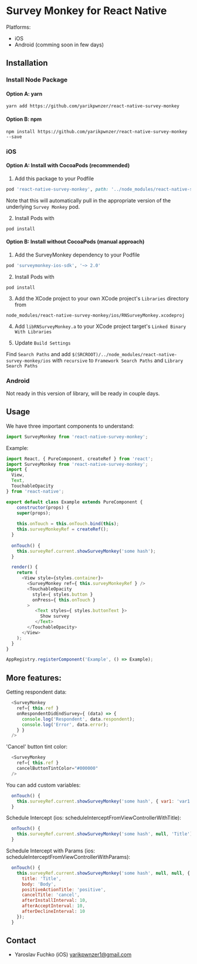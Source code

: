 
# Survey Monkey for React Native
  
Platforms:
- iOS
- Android (comming soon in few days)

## Installation

### Install Node Package

#### Option A: yarn

```shell
yarn add https://github.com/yarikpwnzer/react-native-survey-monkey
```

#### Option B: npm

```shell
npm install https://github.com/yarikpwnzer/react-native-survey-monkey --save
```

### iOS

#### Option A: Install with CocoaPods (recommended)

1. Add this package to your Podfile

```ruby
pod 'react-native-survey-monkey', path: '../node_modules/react-native-survey-monkey'
```

Note that this will automatically pull in the appropriate version of the underlying `Survey Monkey` pod.

2. Install Pods with

```shell
pod install
```

#### Option B: Install without CocoaPods (manual approach)

1. Add the SurveyMonkey dependency to your Podfile

```ruby
pod 'surveymonkey-ios-sdk', '~> 2.0'
```

2. Install Pods with

```shell
pod install
```

3. Add the XCode project to your own XCode project's `Libraries` directory from

```
node_modules/react-native-survey-monkey/ios/RNSurveyMonkey.xcodeproj
```

4. Add `libRNSurveyMonkey.a` to your XCode project target's `Linked Binary With Libraries`

5. Update `Build Settings`

Find `Search Paths` and add `$(SRCROOT)/../node_modules/react-native-survey-monkey/ios` with `recursive` to `Framework Search Paths` and `Library Search Paths`

### Android

Not ready in this version of library, will be ready in couple days.

## Usage

We have three important components to understand:

```javascript
import SurveyMonkey from 'react-native-survey-monkey';
```

Example:

````javascript
import React, { PureComponent, createRef } from 'react';
import SurveyMonkey from 'react-native-survey-monkey';
import {
  View,
  Text,
  TouchableOpacity
} from 'react-native';

export default class Example extends PureComponent {
    constructor(props) {
    super(props);
    
    this.onTouch = this.onTouch.bind(this);
    this.surveyMonkeyRef = createRef();
  }
  
  onTouch() {
    this.surveyRef.current.showSurveyMonkey('some hash');
  }

  render() {
    return (
      <View style={styles.container}>
        <SurveyMonkey ref={ this.surveyMonkeyRef } />
        <TouchableOpacity
          style={ styles.button }
          onPress={ this.onTouch }
        >
           <Text styles={ styles.buttonText }>
             Show survey
           </Text>
        </TouchableOpacity>
      </View>
    );
  }
}

AppRegistry.registerComponent('Example', () => Example);
````

## More features:

Getting respondent data:

````javascript
  <SurveyMonkey
    ref={ this.ref }
    onRespondentDidEndSurvey={ (data) => {
      console.log('Respondent', data.respondent);
      console.log('Error', data.error);
    } }
  />
````

'Cancel' button tint color:

````javascript
  <SurveyMonkey
    ref={ this.ref }
    cancelButtonTintColor="#000000"
  />
````

You can add custom variables:

````javascript
  onTouch() {
    this.surveyRef.current.showSurveyMonkey('some hash', { var1: 'var1', var2: 'var2', ... });
  }
````

Schedule Intercept (ios: scheduleInterceptFromViewControllerWithTitle):

````javascript
  onTouch() {
    this.surveyRef.current.showSurveyMonkey('some hash', null, 'Title');
  }
````

Schedule Intercept with Params (ios: scheduleInterceptFromViewControllerWithParams):

````javascript
  onTouch() {
    this.surveyRef.current.showSurveyMonkey('some hash', null, null, {
      title: 'Title',
      body: 'Body',
      positiveActionTitle: 'positive',
      cancelTitle: 'cancel',
      afterInstallInterval: 10,
      afterAcceptInterval: 10,
      afterDeclineInterval: 10
    });
  }
````

## Contact

- Yaroslav Fuchko (iOS) <yarikpwnzer1@gmail.com>
